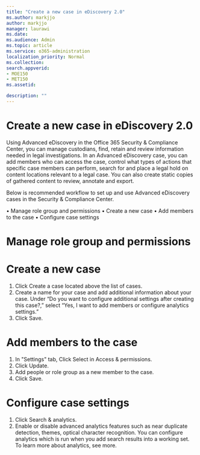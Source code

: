 ```yaml
---
title: "Create a new case in eDiscovery 2.0"
ms.author: markjjo
author: markjjo
manager: laurawi
ms.date: 
ms.audience: Admin
ms.topic: article
ms.service: o365-administration
localization_priority: Normal
ms.collection: 
search.appverid: 
- MOE150
- MET150
ms.assetid: 

description: ""
---
```


# Create a new case in eDiscovery 2.0

Using Advanced eDiscovery in the Office 365 Security & Compliance Center, you can manage custodians, find, retain and review information needed in legal investigations. In an Advanced eDiscovery case, you can add members who can access the case, control what types of actions that specific case members can perform, search for and place a legal hold on content locations relevant to a legal case. You can also create static copies of gathered content to review, annotate and export.

Below is recommended workflow to set up and use Advanced eDiscovery cases in the Security & Compliance Center.

•    Manage role group and permissions
•    Create a new case
•    Add members to the case
•    Configure case settings

# Manage role group and permissions

# Create a new case

1. Click Create a case located above the list of cases.
2. Create a name for your case and add additional information about your case. Under “Do you want to configure additional settings after creating this case?,” select “Yes, I want to add members or configure analytics settings.”
3. Click Save.

# Add members to the case

1. In "Settings" tab, Click Select in Access & permissions.
2. Click Update.
3. Add people or role group as a new member to the case.
4. Click Save.

# Configure case settings

1. Click Search & analytics.
2. Enable or disable advanced analytics features such as near duplicate detection, themes, optical character recognition. You can configure analytics which is run when you add search results into a working set. To learn more about analytics, see more.
